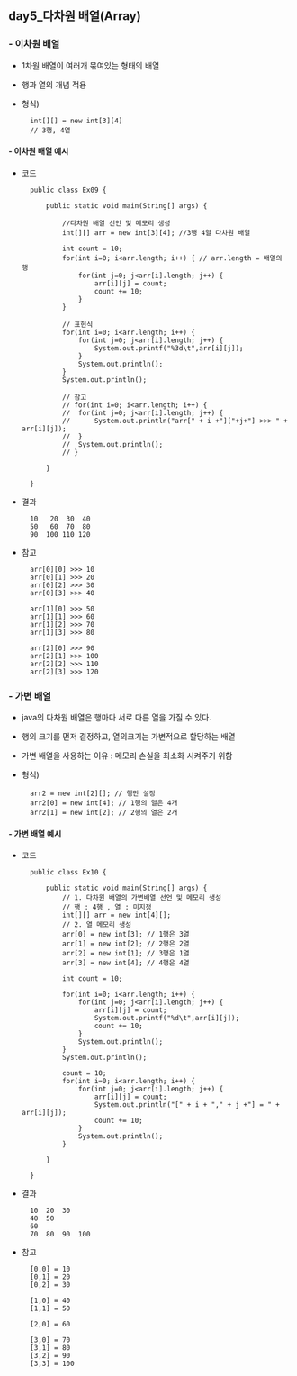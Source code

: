 ## day5_다차원 배열(Array)

### - 이차원 배열
- 1차원 배열이 여러개 묶여있는 형태의 배열
- 행과 열의 개념 적용
- 형식)
       
        int[][] = new int[3][4]
        // 3행, 4열 

#### - 이차원 배열 예시

- 코드

        public class Ex09 {

            public static void main(String[] args) {

                //다차원 배열 선언 및 메모리 생성
                int[][] arr = new int[3][4]; //3행 4열 다차원 배열
                
                int count = 10;
                for(int i=0; i<arr.length; i++) { // arr.length = 배열의 행
                    for(int j=0; j<arr[i].length; j++) {
                        arr[i][j] = count;
                        count += 10;
                    }
                }
                
                // 표현식
                for(int i=0; i<arr.length; i++) {
                    for(int j=0; j<arr[i].length; j++) {
                        System.out.printf("%3d\t",arr[i][j]);
                    }
                    System.out.println();
                }
                System.out.println();
                
                // 참고
		        // for(int i=0; i<arr.length; i++) {
                //	for(int j=0; j<arr[i].length; j++) {
                //		System.out.println("arr[" + i +"]["+j+"] >>> " + arr[i][j]);
                //	}
                //	System.out.println();
                // }
                
            }
            
        }

- 결과

        10	 20	 30	 40	
        50	 60	 70	 80	
        90	100	110	120	

- 참고

        arr[0][0] >>> 10
        arr[0][1] >>> 20
        arr[0][2] >>> 30
        arr[0][3] >>> 40

        arr[1][0] >>> 50
        arr[1][1] >>> 60
        arr[1][2] >>> 70
        arr[1][3] >>> 80

        arr[2][0] >>> 90
        arr[2][1] >>> 100
        arr[2][2] >>> 110
        arr[2][3] >>> 120

### - 가변 배열
- java의 다차원 배열은 행마다 서로 다른 열을 가질 수 있다.
- 행의 크기를 먼저 결정하고, 열의크기는 가변적으로 할당하는 배열
- 가변 배열을 사용하는 이유 : 메모리 손실을 최소화 시켜주기 위함
- 형식) 
 	
        arr2 = new int[2][]; // 행만 설정
        arr2[0] = new int[4]; // 1행의 열은 4개
        arr2[1] = new int[2]; // 2행의 열은 2개

#### - 가변 배열 예시
- 코드

        public class Ex10 {

            public static void main(String[] args) {
                // 1. 다차원 배열의 가변배열 선언 및 메모리 생성
                // 행 : 4행 , 열 : 미지정
                int[][] arr = new int[4][];
                // 2. 열 메모리 생성
                arr[0] = new int[3]; // 1행은 3열 
                arr[1] = new int[2]; // 2행은 2열
                arr[2] = new int[1]; // 3행은 1열 
                arr[3] = new int[4]; // 4행은 4열
                
                int count = 10;
                
                for(int i=0; i<arr.length; i++) {
                    for(int j=0; j<arr[i].length; j++) {
                        arr[i][j] = count;
                        System.out.printf("%d\t",arr[i][j]);
                        count += 10;
                    }
                    System.out.println();
                }
                System.out.println();
                
                count = 10;
                for(int i=0; i<arr.length; i++) {
                    for(int j=0; j<arr[i].length; j++) {
                        arr[i][j] = count;
                        System.out.println("[" + i + "," + j +"] = " + arr[i][j]);
                        count += 10;
                    }
                    System.out.println();
                }	
            
            }

        }

- 결과

        10	20	30	
        40	50	
        60	
        70	80	90	100	

- 참고

        [0,0] = 10
        [0,1] = 20
        [0,2] = 30

        [1,0] = 40
        [1,1] = 50

        [2,0] = 60

        [3,0] = 70
        [3,1] = 80
        [3,2] = 90
        [3,3] = 100
